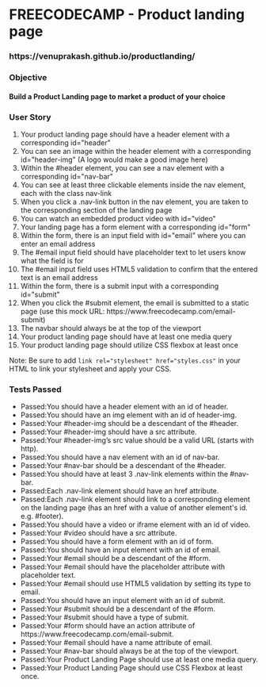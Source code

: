 <h1>FREECODECAMP - Product landing page</h1>

<h3>https://venuprakash.github.io/productlanding/</h3>

<h3>Objective</h3>
<h4>Build a Product Landing page to market a product of your choice</h4>

<h3>User Story</h3>
<ol>
  <li>Your product landing page should have a header element with a corresponding id="header"</li>
<li>You can see an image within the header element with a corresponding id="header-img" (A logo would make a good image here)</li>
<li>Within the #header element, you can see a nav element with a corresponding id="nav-bar"</li>
<li>You can see at least three clickable elements inside the nav element, each with the class nav-link</li>
<li>When you click a .nav-link button in the nav element, you are taken to the corresponding section of the landing page</li>
<li>You can watch an embedded product video with id="video"</li>
<li>Your landing page has a form element with a corresponding id="form"</li>
<li>Within the form, there is an input field with id="email" where you can enter an email address</li>
<li>The #email input field should have placeholder text to let users know what the field is for</li>
<li>The #email input field uses HTML5 validation to confirm that the entered text is an email address</li>
<li>Within the form, there is a submit input with a corresponding id="submit"</li>
<li>When you click the #submit element, the email is submitted to a static page (use this mock URL: https://www.freecodecamp.com/email-submit)</li>
<li>The navbar should always be at the top of the viewport</li>
<li>Your product landing page should have at least one media query</li>
<li>Your product landing page should utilize CSS flexbox at least once</li>
</ol>
<p>Note: Be sure to add <code>link rel="stylesheet" href="styles.css"</code> in your HTML to link your stylesheet and apply your CSS.</p>

<h3>Tests Passed</h3>
<ul>
  <li>Passed:You should have a header element with an id of header.</li>
<li>Passed:You should have an img element with an id of header-img.</li>
<li>Passed:Your #header-img should be a descendant of the #header.</li>
<li>Passed:Your #header-img should have a src attribute.</li>
<li>Passed:Your #header-img’s src value should be a valid URL (starts with http).</li>
<li>Passed:You should have a nav element with an id of nav-bar.</li>
<li>Passed:Your #nav-bar should be a descendant of the #header.</li>
<li>Passed:You should have at least 3 .nav-link elements within the #nav-bar.</li>
<li>Passed:Each .nav-link element should have an href attribute.</li>
<li>Passed:Each .nav-link element should link to a corresponding element on the landing page (has an href with a value of another element's id. e.g. #footer).</li>
<li>Passed:You should have a video or iframe element with an id of video.</li>
<li>Passed:Your #video should have a src attribute.</li>
<li>Passed:You should have a form element with an id of form.</li>
<li>Passed:You should have an input element with an id of email.</li>
<li>Passed:Your #email should be a descendant of the #form.</li>
<li>Passed:Your #email should have the placeholder attribute with placeholder text.</li>
<li>Passed:Your #email should use HTML5 validation by setting its type to email.</li>
<li>Passed:You should have an input element with an id of submit.</li>
<li>Passed:Your #submit should be a descendant of the #form.</li>
<li>Passed:Your #submit should have a type of submit.</li>
<li>Passed:Your #form should have an action attribute of https://www.freecodecamp.com/email-submit.</li>
<li>Passed:Your #email should have a name attribute of email.</li>
<li>Passed:Your #nav-bar should always be at the top of the viewport.</li>
<li>Passed:Your Product Landing Page should use at least one media query.</li>
<li>Passed:Your Product Landing Page should use CSS Flexbox at least once.</li>
</ul>
<br>
